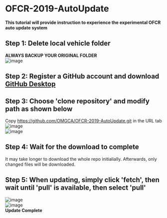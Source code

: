 # OFCR-2019-AutoUpdate

**This tutorial will provide instruction to experience the experimental OFCR auto update system**  
## Step 1: Delete local vehicle folder 
**ALWAYS BACKUP YOUR ORIGINAL FOLDER**  
![image](https://i.ibb.co/fC9vjSK/step1-1.png)  
## Step 2: Register a GitHub account and download [GitHub Desktop](https://desktop.github.com/)  
## Step 3: Choose 'clone repository' and modify path as shown below
Copy https://github.com/OMGCA/OFCR-2019-AutoUpdate.git in the URL tab  
![image](https://i.ibb.co/tK8pP3v/TIM-20181225112125.png)  
![image](https://i.ibb.co/PCVjYwR/TIM-20181225132330.png)  
## Step 4: Wait for the download to complete  
It may take longer to download the whole repo initialially. Afterwards, only changed files will be downloaded.  
## Step 5: When updating, simply click 'fetch', then wait until 'pull' is available, then select 'pull' 
![image](https://i.ibb.co/jvZkNXY/TIM-20181225112315.png)  
![image](https://i.ibb.co/M8N2QbK/TIM-20181225112327.png)  
**Update Complete** 
